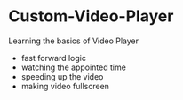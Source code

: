 # Custom-Video-Player
Learning the basics of Video Player
- fast forward logic
- watching the appointed time
- speeding up the video 
- making video fullscreen
